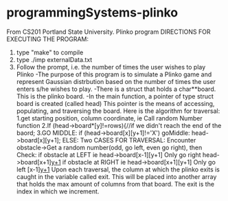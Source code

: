 # programmingSystems-plinko
From CS201 Portland State University. Plinko program
DIRECTIONS FOR EXECUTING THE PROGRAM:
1) type "make" to compile
2) type ./imp externalData.txt
3) Follow the prompt, i.e. the number of times the user wishes to play Plinko
-The purpose of this program is to simulate a Plinko game and represent Gaussian distrbution based on the number of times the user enters s/he wishes to play.
-There is a struct that holds a char**board. This is the plinko board.
-In the main function, a pointer of type struct board is created (called head) This pointer is the means of accessing, populating, and traversing the board. 
Here is the algorithm for traversal:
1.get starting position, column coordinate, ie Call random Number function
2.If (head->board*[y]!=rows){//if we didn't reach the end of the baord;
3.GO MIDDLE:
    if (head->board[x][y+1]!='X')
    goMiddle: head->board[x][y+1];
    ELSE:
        Two CASES FOR TRAVERSAL:
        Encounter obstacle->Get a random number(odd, go left, even go right), then Check:
        if obstacle at LEFT ie head->board[x-1][y+1] Only go right head->board[x+1][y+1](goRIGHT)
        if obstacle at RIGHT ie head->board[x+1][y+1] Only go left  [x-1][y+1](goLeft)
Upon each traversal, the column at which the plinko exits is caught in the variable called exit. This will be placed into another array that holds the max amount of columns from that board. The exit is the index in which we increment.     

